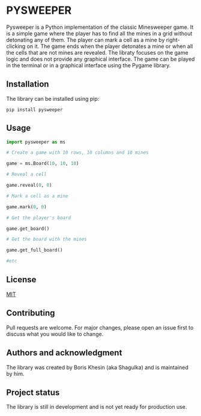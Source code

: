 # PYSWEEPER
Pysweeper is a Python implementation of the classic Minesweeper game. It is a simple game where the player has to find all the mines in a grid without detonating any of them. The player can mark a cell as a mine by right-clicking on it. The game ends when the player detonates a mine or when all the cells that are not mines are revealed. The libraty focuses on the game logic and does not provide any graphical interface. The game can be played in the terminal or in a graphical interface using the Pygame library.

## Installation
The library can be installed using pip:

```pip install pysweeper```

## Usage

```python
import pysweeper as ms

# Create a game with 10 rows, 10 columns and 10 mines

game = ms.Board(10, 10, 10)

# Reveal a cell

game.reveal(0, 0)

# Mark a cell as a mine

game.mark(0, 0)

# Get the player's board

game.get_board()

# Get the board with the mines

game.get_full_board()

#etc
```

## License
[MIT](https://choosealicense.com/licenses/mit/)

## Contributing
Pull requests are welcome. For major changes, please open an issue first to discuss what you would like to change.

## Authors and acknowledgment
The library was created by Boris Khesin (aka Shagulka) and is maintained by him.

## Project status
The library is still in development and is not yet ready for production use.